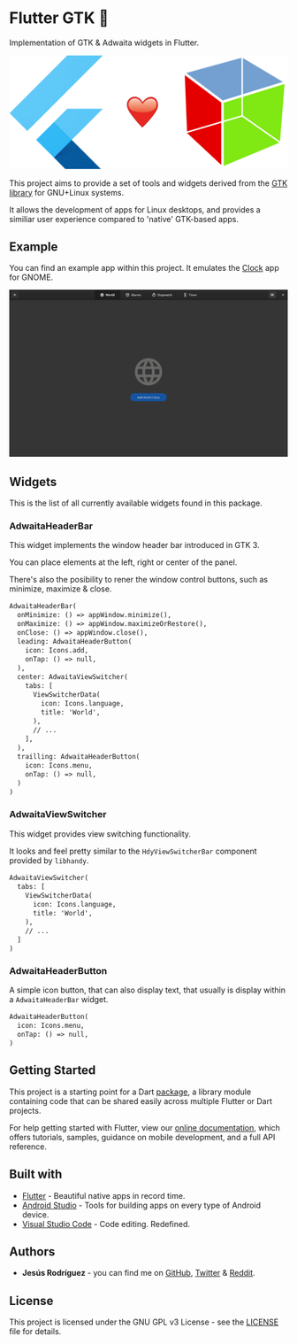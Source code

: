 # Flutter GTK 🧊

Implementation of GTK & Adwaita widgets in Flutter.

<p align="center">
  <img src="https://raw.githubusercontent.com/jesusrp98/flutter_gtk/master/assets/flutter_loves_gtk.png" width="512">
</p>

This project aims to provide a set of tools and widgets derived from the [GTK library](https://www.gtk.org/) for GNU+Linux systems.

It allows the development of apps for Linux desktops, and provides a similiar user experience compared to 'native' GTK-based apps.

## Example

You can find an example app within this project. It emulates the [Clock](https://flathub.org/apps/details/org.gnome.clocks) app for GNOME.

<p align="center">
  <img src="https://raw.githubusercontent.com/jesusrp98/flutter_gtk/master/assets/example.png" width="750">
</p>

## Widgets

This is the list of all currently available widgets found in this package.

### AdwaitaHeaderBar

This widget implements the window header bar introduced in GTK 3.

You can place elements at the left, right or center of the panel.

There's also the posibility to rener the window control buttons, such as minimize, maximize & close.

```
AdwaitaHeaderBar(
  onMinimize: () => appWindow.minimize(),
  onMaximize: () => appWindow.maximizeOrRestore(),
  onClose: () => appWindow.close(),
  leading: AdwaitaHeaderButton(
    icon: Icons.add,
    onTap: () => null,
  ),
  center: AdwaitaViewSwitcher(
    tabs: [
      ViewSwitcherData(
        icon: Icons.language,
        title: 'World',
      ),
      // ...
    ],
  ),
  trailling: AdwaitaHeaderButton(
    icon: Icons.menu,
    onTap: () => null,
  )
)
```

### AdwaitaViewSwitcher

This widget provides view switching functionality.

It looks and feel pretty similar to the `HdyViewSwitcherBar` component provided by `libhandy`.

```
AdwaitaViewSwitcher(
  tabs: [
    ViewSwitcherData(
      icon: Icons.language,
      title: 'World',
    ),
    // ...
  ]
)
```

### AdwaitaHeaderButton

A simple icon button, that can also display text, that usually is display within a `AdwaitaHeaderBar` widget.

```
AdwaitaHeaderButton(
  icon: Icons.menu,
  onTap: () => null,
)
```

## Getting Started

This project is a starting point for a Dart [package](https://flutter.io/developing-packages/), a library module containing code that can be shared easily across multiple Flutter or Dart projects.

For help getting started with Flutter, view our [online documentation](https://flutter.io/docs), which offers tutorials, samples, guidance on mobile development, and a full API reference.

## Built with

- [Flutter](https://flutter.dev/) - Beautiful native apps in record time.
- [Android Studio](https://developer.android.com/studio/index.html/) - Tools for building apps on every type of Android device.
- [Visual Studio Code](https://code.visualstudio.com/) - Code editing. Redefined.

## Authors

- **Jesús Rodríguez** - you can find me on [GitHub](https://github.com/jesusrp98), [Twitter](https://twitter.com/jesusrp98) & [Reddit](https://www.reddit.com/user/jesusrp98).

## License

This project is licensed under the GNU GPL v3 License - see the [LICENSE](LICENSE) file for details.
